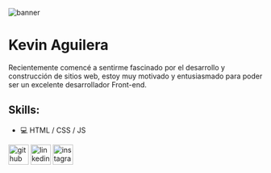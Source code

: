 ![banner](https://user-images.githubusercontent.com/67611246/122594147-03301f80-d03d-11eb-8609-c86ea6994a26.png)

# Kevin Aguilera
Recientemente comencé a sentirme fascinado por el desarrollo y construcción de sitios web, estoy muy motivado y entusiasmado para poder ser un excelente desarrollador Front-end. 

## Skills: 
* :computer: HTML / CSS / JS

[<img src='https://cdn.jsdelivr.net/npm/simple-icons@3.0.1/icons/github.svg' alt='github' height='40'>](https://github.com/kevinaguilera)  [<img src='https://cdn.jsdelivr.net/npm/simple-icons@3.0.1/icons/linkedin.svg' alt='linkedin' height='40'>](https://www.linkedin.com/in/kevin-aguilera-//)  [<img src='https://cdn.jsdelivr.net/npm/simple-icons@3.0.1/icons/instagram.svg' alt='instagram' height='40'>](https://www.instagram.com/kevaaguilera/)  


